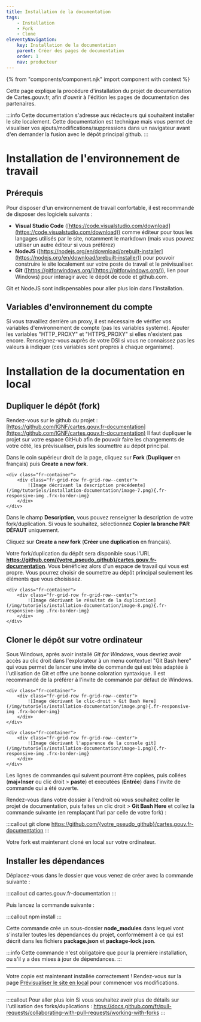 ```yaml
---
title: Installation de la documentation
tags:
    - Installation
    - Fork
    - Clone
eleventyNavigation:
    key: Installation de la documentation
    parent: Créer des pages de documentation
    order: 1
    nav: producteur
---
```


{% from "components/component.njk" import component with context %}

Cette page explique la procédure d'installation du projet de documentation de Cartes.gouv.fr, afin d'ouvrir à l'édition les pages de documentation des partenaires.

:::info
Cette documentation s'adresse aux rédacteurs qui souhaitent installer le site localement.
Cette documentation est technique mais vous permet de visualiser vos ajouts/modifications/suppressions dans un navigateur avant d'en demander la fusion avec le dépôt principal github.
:::

# Installation de l'environnement de travail

## Prérequis

Pour disposer d'un environnement de travail confortable, il est recommandé de disposer des logiciels suivants :

- **Visual Studio Code** ([https://code.visualstudio.com/download](https://code.visualstudio.com/download)) comme éditeur pour tous les langages utilisés par le site, notamment le markdown (mais vous pouvez utiliser un autre éditeur si vous préférez)
- **NodeJS** ([https://nodejs.org/en/download/prebuilt-installer](https://nodejs.org/en/download/prebuilt-installer)) pour pouvoir construire le site localement sur votre poste de travail et le prévisualiser.
- **Git** ([https://gitforwindows.org/](https://gitforwindows.org/)), lien pour Windows) pour interagir avec le dépôt de code et github.com.

Git et NodeJS sont indispensables pour aller plus loin dans l'installation.

## Variables d'environnement du compte

Si vous travaillez derrière un proxy, il est nécessaire de vérifier vos variables d'environnement de compte (pas les variables système). Ajouter les variables "HTTP_PROXY" et "HTTPS_PROXY" si elles n'existent pas encore. Renseignez-vous auprès de votre DSI si vous ne connaissez pas les valeurs à indiquer (ces variables sont propres à chaque organisme).

# Installation de la documentation en local

## Dupliquer le dépôt (fork)

Rendez-vous sur le github du projet : [https://github.com/IGNF/cartes.gouv.fr-documentation](https://github.com/IGNF/cartes.gouv.fr-documentation)
Il faut dupliquer le projet sur votre espace GitHub afin de pouvoir faire les changements de votre côté, les prévisualiser, puis les soumettre au dépôt principal.

Dans le coin supérieur droit de la page, cliquez sur **Fork** (**Dupliquer** en français) puis **Create a new fork**.

    <div class="fr-container">
        <div class="fr-grid-row fr-grid-row--center">
            ![Image décrivant la description précédente](/img/tutoriels/installation-documentation/image-7.png){.fr-responsive-img .frx-border-img}
        </div>
    </div>

Dans le champ **Description**, vous pouvez renseigner la description de votre fork/duplication. Si vous le souhaitez, sélectionnez **Copier la branche PAR DÉFAUT** uniquement.

Cliquez sur **Create a new fork** (**Créer une duplication** en français).

Votre fork/duplication du dépôt sera disponible sous l'URL **https://github.com/{votre_pseudo_github}/cartes.gouv.fr-documentation**. Vous bénéficiez alors d'un espace de travail qui vous est propre. Vous pourrez choisir de soumettre au dépôt principal seulement les éléments que vous choisissez.

    <div class="fr-container">
        <div class="fr-grid-row fr-grid-row--center">
            ![Image décrivant le résultat de la duplication](/img/tutoriels/installation-documentation/image-8.png){.fr-responsive-img .frx-border-img}
        </div>
    </div>

## Cloner le dépôt sur votre ordinateur

Sous Windows, après avoir installé _Git for Windows_, vous devriez avoir accès au clic droit dans l'explorateur à un menu contextuel "Git Bash here" qui vous permet de lancer une invite de commande qui est très adaptée à l'utilisation de Git et offre une bonne coloration syntaxique. Il est recommandé de la préférer à l'invite de commande par défaut de Windows.

    <div class="fr-container">
        <div class="fr-grid-row fr-grid-row--center">
            ![Image décrivant le clic-droit > Git Bash Here](/img/tutoriels/installation-documentation/image.png){.fr-responsive-img .frx-border-img}
        </div>
    </div>

    <div class="fr-container">
        <div class="fr-grid-row fr-grid-row--center">
            ![Image décrivant l'apparence de la console git](/img/tutoriels/installation-documentation/image-1.png){.fr-responsive-img .frx-border-img}
        </div>
    </div>

Les lignes de commandes qui suivent pourront être copiées, puis collées (**maj+Inser** ou clic droit > **paste**) et executées (**Entrée**) dans l'invite de commande qui a été ouverte.

Rendez-vous dans votre dossier à l'endroit où vous souhaitez coller le projet de documentation, puis faites un clic droit > **Git Bash Here** et collez la commande suivante (en remplaçant l'url par celle de votre fork) :

:::callout
git clone https://github.com/{votre_pseudo_github}/cartes.gouv.fr-documentation
:::

Votre fork est maintenant cloné en local sur votre ordinateur.

## Installer les dépendances

Déplacez-vous dans le dossier que vous venez de créer avec la commande suivante :

:::callout
cd cartes.gouv.fr-documentation
:::

Puis lancez la commande suivante :

:::callout
npm install
:::

Cette commande crée un sous-dossier **node_modules** dans lequel vont s'installer toutes les dépendances du projet, conformément à ce qui est décrit dans les fichiers **package.json** et **package-lock.json**.

:::info
Cette commande n'est obligatoire que pour la première installation, ou s'il y a des mises à jour de dépendances.
:::

---

Votre copie est maintenant installée correctement ! Rendez-vous sur la page [Prévisualiser le site en local](http://localhost:8080/fr/guides/producteur/creer-des-pages-de-documentation/previsualiser-le-site-en-local/) pour commencer vos modifications.

---

:::callout Pour aller plus loin
Si vous souhaitez avoir plus de détails sur l'utilisation des forks/duplications :
https://docs.github.com/fr/pull-requests/collaborating-with-pull-requests/working-with-forks
:::
